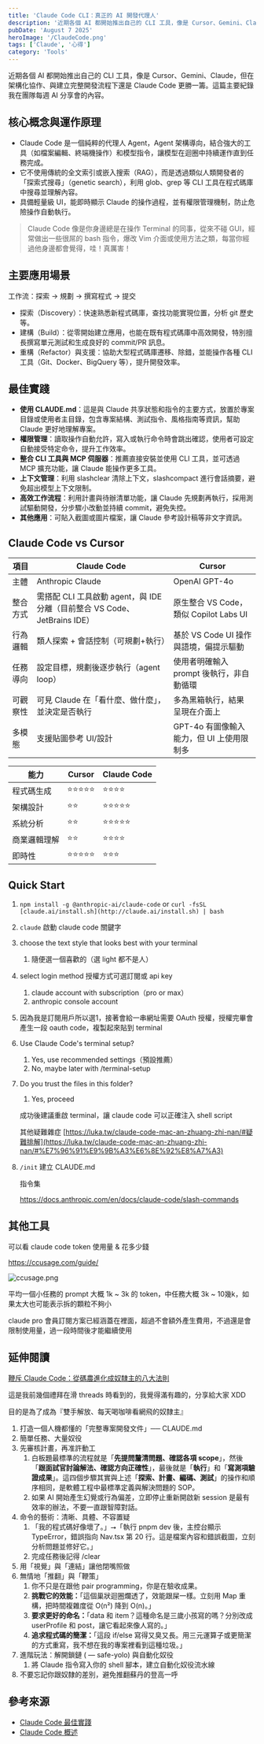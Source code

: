 ```yaml
---
title: 'Claude Code CLI：真正的 AI 開發代理人'
description: '近期各個 AI 都開始推出自己的 CLI 工具，像是 Cursor、Gemini、Claude，但在架構化協作、與建立完整開發流程下還是 Claude Code 更勝一籌。這篇主要紀錄我在團隊每週 AI 分享會的內容。'
pubDate: 'August 7 2025'
heroImage: '/ClaudeCode.png'
tags: ['Claude', '心得']
category: 'Tools'
---
```


近期各個 AI 都開始推出自己的 CLI 工具，像是 Cursor、Gemini、Claude，但在架構化協作、與建立完整開發流程下還是 Claude Code 更勝一籌。這篇主要紀錄我在團隊每週 AI 分享會的內容。

## 核心概念與運作原理

- Claude Code 是一個純粹的代理人 Agent，Agent 架構導向，結合強大的工具（如檔案編輯、終端機操作）和模型指令，讓模型在迴圈中持續運作直到任務完成。
- 它不使用傳統的全文索引或嵌入搜索（RAG），而是透過類似人類開發者的「探索式搜尋」（genetic search），利用 glob、grep 等 CLI 工具在程式碼庫中搜尋並理解內容。
- 具備輕量級 UI，能即時顯示 Claude 的操作過程，並有權限管理機制，防止危險操作自動執行。

> Claude Code 像是你身邊總是在操作 Terminal 的同事，從來不碰 GUI，經常做出一些很屌的 bash 指令，爆改 Vim 介面或使用方法之類，每當你經過他身邊都會覺得，哇！真厲害！

## 主要應用場景

工作流：探索 → 規劃 → 撰寫程式 → 提交

- 探索（Discovery）：快速熟悉新程式碼庫，查找功能實現位置，分析 git 歷史等。
- 建構（Build）：從零開始建立應用，也能在既有程式碼庫中高效開發，特別擅長撰寫單元測試和生成良好的 commit/PR 訊息。
- 重構（Refactor）與支援：協助大型程式碼庫遷移、除錯，並能操作各種 CLI 工具（Git、Docker、BigQuery 等），提升開發效率。


## 最佳實踐

- **使用 CLAUDE.md**：這是與 Claude 共享狀態和指令的主要方式，放置於專案目錄或使用者主目錄，包含專案結構、測試指令、風格指南等資訊，幫助 Claude 更好地理解專案。
- **權限管理**：讀取操作自動允許，寫入或執行命令時會跳出確認，使用者可設定自動接受特定命令，提升工作效率。
- **整合 CLI 工具與 MCP 伺服器**：推薦直接安裝並使用 CLI 工具，並可透過 MCP 擴充功能，讓 Claude 能操作更多工具。
- **上下文管理**：利用 slashclear 清除上下文，slashcompact 進行會話摘要，避免超出模型上下文限制。
- **高效工作流程**：利用計畫與待辦清單功能，讓 Claude 先規劃再執行，採用測試驅動開發，分步驟小改動並持續 commit，避免失控。
- **其他應用**：可貼入截圖或圖片檔案，讓 Claude 參考設計稿等非文字資訊。

## Claude Code vs Cursor

| 項目 | Claude Code | Cursor |
| --- | --- | --- |
| 主體 | Anthropic Claude | OpenAI GPT-4o |
| 整合方式 | 需搭配 CLI 工具啟動 agent，與 IDE 分離（目前整合 VS Code、JetBrains IDE） | 原生整合 VS Code，類似 Copilot Labs UI |
| 行為邏輯 | 類人探索 + 會話控制（可規劃+執行） | 基於 VS Code UI 操作與語境，偏提示驅動 |
| 任務導向 | 設定目標，規劃後逐步執行（agent loop） | 使用者明確輸入 prompt 後執行，非自動循環 |
| 可觀察性 | 可見 Claude 在「看什麼、做什麼」，並決定是否執行 | 多為黑箱執行，結果呈現在介面上 |
| 多模態 | 支援貼圖參考 UI/設計 | GPT-4o 有圖像輸入能力，但 UI 上使用限制多 |

| 能力 | Cursor | Claude Code  |
| --- | --- | --- |
| 程式碼生成 | ⭐⭐⭐⭐⭐ | ⭐⭐⭐⭐ |
| 架構設計 | ⭐⭐ | ⭐⭐⭐⭐⭐ |
| 系統分析 | ⭐⭐ | ⭐⭐⭐⭐⭐ |
| 商業邏輯理解 | ⭐⭐ | ⭐⭐⭐⭐ |
| 即時性 | ⭐⭐⭐⭐⭐ | ⭐⭐⭐ |

## Quick Start

1. `npm install -g @anthropic-ai/claude-code` or `curl -fsSL [claude.ai/install.sh](http://claude.ai/install.sh) | bash`

2. `claude` 啟動 claude code 關鍵字

3. choose the text style that looks best with your terminal
    1. 隨便選一個喜歡的（選 light 都不是人）

4. select login method 授權方式可選訂閱或 api key
    1. claude account with subscription（pro or max）
    2. anthropic console account

5. 因為我是訂閱用戶所以選1，接著會給一串網址需要 OAuth 授權，授權完畢會產生一段 oauth code，複製起來貼到 terminal

6. Use Claude Code's terminal setup?
    1. Yes, use recommended settings（預設推薦）
    2. No, maybe later with /terminal-setup

7. Do you trust the files in this folder? 
    1. Yes, proceed
    
    成功後建議重啟 terminal，讓 claude code 可以正確注入 shell script
    
    其他疑難雜症 [https://luka.tw/claude-code-mac-an-zhuang-zhi-nan/#疑難排解](https://luka.tw/claude-code-mac-an-zhuang-zhi-nan/#%E7%96%91%E9%9B%A3%E6%8E%92%E8%A7%A3)
    
8. `/init` 建立 CLAUDE.md
    
    指令集
    
    https://docs.anthropic.com/en/docs/claude-code/slash-commands

## 其他工具

可以看 claude code token 使用量 & 花多少錢

https://ccusage.com/guide/

![ccusage.png](/ccusage.png)

平均一個小任務的 prompt 大概 1k ~ 3k 的 token，中任務大概 3k ~ 10幾k，如果太大也可能表示拆的顆粒不夠小

claude pro 會員訂閱方案已經涵蓋在裡面，超過不會額外產生費用，不過還是會限制使用量，過一段時間後才能繼續使用

## 延伸閱讀

[鞭斥 Claude Code：從碼農進化成奴隸主的八大法則](https://rainboltz.medium.com/%E9%9E%AD%E6%96%A5-claude-code-%E5%BE%9E%E7%A2%BC%E8%BE%B2%E9%80%B2%E5%8C%96%E6%88%90%E5%A5%B4%E9%9A%B8%E4%B8%BB%E7%9A%84%E5%85%AB%E5%A4%A7%E6%B3%95%E5%89%87-158fe50a5a5b)

這是我前幾個禮拜在滑 threads 時看到的，我覺得滿有趣的，分享給大家 XDD

目的是為了成為『雙手解放、每天喝咖啡看網飛的奴隸主』

1. 打造一個人機都懂的「完整專案開發文件」── CLAUDE.md
2. 簡單任務、大量奴役
3. 先審核計畫，再准許動工
    1. 白板題最標準的流程就是「**先提問釐清問題、確認各項 scope**」，然後「**跟面試官討論解法、確認方向正確性**」，最後就是「**執行**」和「**寫測項驗證成果**」。這四個步驟其實與上述「**探索、計畫、編碼、測試**」的操作和順序相同，是軟體工程中最標準定義與解決問題的 SOP。
    2. 如果 AI 開始產生幻覺或行為偏差，立即停止重新開啟新 session 是最有效率的辦法，不要一直跟智障對話。
4. 命令的藝術：清晰、具體、不容置疑
    1. 「我的程式碼好像壞了。」⭢「執行 pnpm dev 後，主控台顯示 TypeError，錯誤指向 Nav.tsx 第 20 行。這是檔案內容和錯誤截圖，立刻分析問題並修好它。」
    2. 完成任務後記得 /clear
5. 用「視覺」與「連結」讓他閉嘴照做
6. 無情地「推翻」與「鞭策」
    1. 你不只是在跟他 pair programming，你是在驗收成果。
    2. **挑戰它的效能：**「這個巢狀迴圈爛透了，效能跟屎一樣。立刻用 Map 重構，把時間複雜度從 O(n²) 降到 O(n)。」
    3. **要求更好的命名：**「data 和 item？這種命名是三歲小孩寫的嗎？分別改成 userProfile 和 post，讓它看起來像人寫的。」
    4. **追求程式碼的簡潔：**「這段 if/else 寫得又臭又長。用三元運算子或更簡潔的方式重寫，我不想在我的專案裡看到這種垃圾。」
7. 進階玩法：解開鎖鏈 ( — safe-yolo) 與自動化奴役
    1. 將 Claude 指令寫入你的 shell 腳本，建立自動化奴役流水線
8. 不要忘記你跟奴隸的差別，避免推翻蘇丹的登高一呼

## 參考來源

* [Claude Code 最佳實踐](https://www.youtube.com/watch?v=6qGFP7HkIcY)
* [Claude Code 概述](https://docs.anthropic.com/zh-TW/docs/claude-code/overview)
